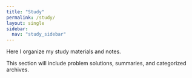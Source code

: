```yaml
---
title: "Study"
permalink: /study/
layout: single
sidebar:
  nav: "study_sidebar"
---
```




Here I organize my study materials and notes.  

This section will include problem solutions, summaries, and categorized archives.

